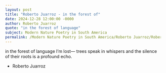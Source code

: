 ```yaml
---
layout: post
title: "Roberto Juarroz - in the forest of"
date: 2024-12-28 12:00:00 -0000
author: Roberto Juarroz
quote: "in the forest of language"
subject: Modern Nature Poetry in South America
permalink: /Modern Nature Poetry in South America/Roberto Juarroz/Roberto Juarroz - in the forest of
---
```


in the forest of language
I’m lost—
trees speak in whispers
and the silence
of their roots
is a profound echo.

- Roberto Juarroz
